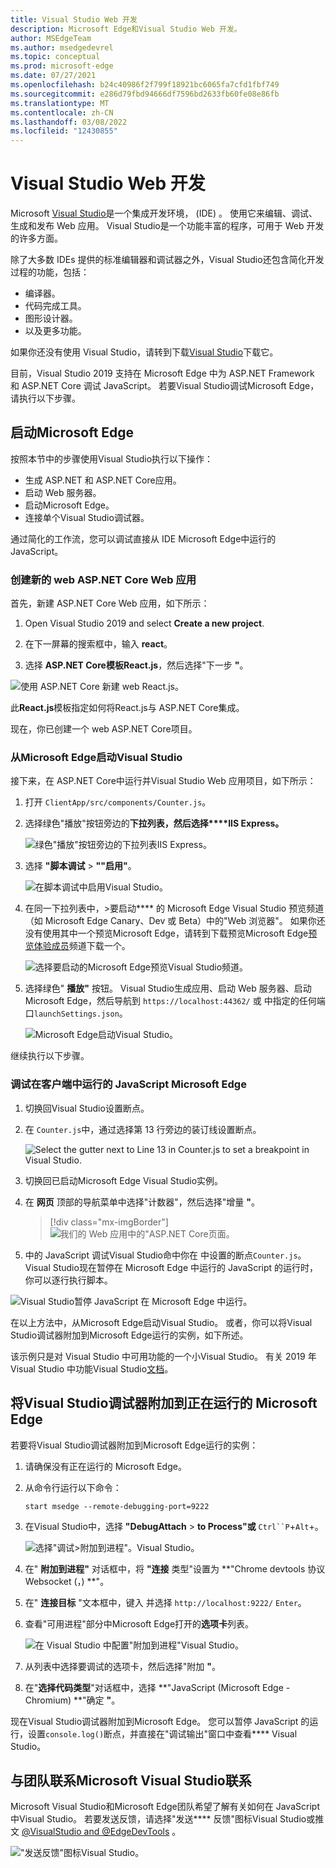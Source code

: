 ```yaml
---
title: Visual Studio Web 开发
description: Microsoft Edge和Visual Studio Web 开发。
author: MSEdgeTeam
ms.author: msedgedevrel
ms.topic: conceptual
ms.prod: microsoft-edge
ms.date: 07/27/2021
ms.openlocfilehash: b24c40986f2f799f18921bc6065fa7cfd1fbf749
ms.sourcegitcommit: e286d79fbd94666df7596bd2633fb60fe08e86fb
ms.translationtype: MT
ms.contentlocale: zh-CN
ms.lasthandoff: 03/08/2022
ms.locfileid: "12430855"
---
```

# <a name="visual-studio-for-web-development"></a>Visual Studio Web 开发

Microsoft [Visual Studio](https://visualstudio.microsoft.com/vs)是一个集成开发环境， (IDE) 。  使用它来编辑、调试、生成和发布 Web 应用。  Visual Studio是一个功能丰富的程序，可用于 Web 开发的许多方面。

除了大多数 IDEs 提供的标准编辑器和调试器之外，Visual Studio还包含简化开发过程的功能，包括：

*   编译器。
*   代码完成工具。
*   图形设计器。
*   以及更多功能。

如果你还没有使用 Visual Studio，请转到下载[Visual Studio](https://visualstudio.microsoft.com/downloads)下载它。

目前，Visual Studio 2019 支持在 Microsoft Edge 中为 ASP.NET Framework 和 ASP.NET Core 调试 JavaScript。 若要Visual Studio调试Microsoft Edge，请执行以下步骤。


<!-- ====================================================================== -->
## <a name="launch-microsoft-edge"></a>启动Microsoft Edge

按照本节中的步骤使用Visual Studio执行以下操作：

*  生成 ASP.NET 和 ASP.NET Core应用。
*  启动 Web 服务器。
*  启动Microsoft Edge。
*  连接单个Visual Studio调试器。

通过简化的工作流，您可以调试直接从 IDE Microsoft Edge中运行的 JavaScript。


### <a name="create-a-new-aspnet-core-web-app"></a>创建新的 web ASP.NET Core Web 应用

首先，新建 ASP.NET Core Web 应用，如下所示：

1. Open Visual Studio 2019 and select **Create a new project**.

1. 在下一屏幕的搜索框中，输入 **react**。

1. 选择 **ASP.NET Core模板React.js**，然后选择"下一步 **"**。

![使用 ASP.NET Core 新建 web React.js。](media/create-new-project.png)

此**React.js**模板指定如何将React.js与 ASP.NET Core集成。

现在，你已创建一个 web ASP.NET Core项目。


### <a name="launch-microsoft-edge-from-visual-studio"></a>从Microsoft Edge启动Visual Studio

接下来，在 ASP.NET Core中运行并Visual Studio Web 应用项目，如下所示：

1. 打开 `ClientApp/src/components/Counter.js`。

1. 选择绿色"播放"按钮旁边的**下拉列表，然后选择****IIS Express。**

   ![绿色"播放"按钮旁边的下拉列表IIS Express。](media/vs-dropdown.png)

1. 选择 **"脚本调试** > **""启用"**。

   ![在脚本调试中启用Visual Studio。](media/enable-script-debugging.png)

1. 在同一下拉列表中，>要启动**** 的 Microsoft Edge Visual Studio 预览频道（如 Microsoft Edge Canary、Dev 或 Beta）中的"Web 浏览器"。  如果你还没有使用其中一个预览Microsoft Edge，请转到下载预览Microsoft Edge[预览体验成员](https://www.microsoftedgeinsider.com/download)频道下载一个。

   ![选择要启动的Microsoft Edge预览Visual Studio频道。](media/set-web-browser.png)

1. 选择绿色" **播放"** 按钮。  Visual Studio生成应用、启动 Web 服务器、启动 Microsoft Edge，然后导航到 `https://localhost:44362/` 或 中指定的任何端口`launchSettings.json`。

   ![Microsoft Edge启动Visual Studio。](media/edge-launch.png)

继续执行以下步骤。


### <a name="debug-javascript-code-thats-running-in-microsoft-edge"></a>调试在客户端中运行的 JavaScript Microsoft Edge

1. 切换回Visual Studio设置断点。

1. 在 `Counter.js`中，通过选择第 13 行旁边的装订线设置断点。

   ![Select the gutter next to Line 13 in Counter.js to set a breakpoint in Visual Studio.](media/set-breakpoint.png)

1. 切换回已启动Microsoft Edge Visual Studio实例。

1. 在 **网页** 顶部的导航菜单中选择"计数器"，然后选择"增量 **"**。

   > [!div class="mx-imgBorder"]
   > ![我们的 Web 应用中的"ASP.NET Core页面。](media/edge-counter.png)

1.  中的 JavaScript 调试Visual Studio命中你在 中设置的断点`Counter.js`。  Visual Studio现在暂停在 Microsoft Edge 中运行的 JavaScript 的运行时，你可以逐行执行脚本。

   ![Visual Studio暂停 JavaScript 在 Microsoft Edge 中运行。](media/hit-breakpoint.png)

在以上方法中，从Microsoft Edge启动Visual Studio。  或者，你可以将Visual Studio调试器附加到Microsoft Edge运行的实例，如下所述。

该示例只是对 Visual Studio 中可用功能的一个小Visual Studio。  有关 2019 年 Visual Studio 中功能Visual Studio[文档](/visualstudio/windows/index)。


<!-- ====================================================================== -->
## <a name="attach-visual-studio-debugger-to-a-running-instance-of-microsoft-edge"></a>将Visual Studio调试器附加到正在运行的 Microsoft Edge

若要将Visual Studio调试器附加到Microsoft Edge运行的实例：

1. 请确保没有正在运行的 Microsoft Edge。

1. 从命令行运行以下命令：

   ```console
   start msedge --remote-debugging-port=9222
   ```
    
1. 在Visual Studio中，选择 **"DebugAttach** >  **to Process"或** `Ctrl``P`+`Alt`+。

   ![选择"调试>附加到进程"。Visual Studio。](media/attach-to-process.png)

1. 在" **附加到进程"** 对话框中，将 **"连接** 类型"设置为 **"Chrome devtools 协议 Websocket (，) **"。

1. 在" **连接目标** "文本框中，键入 并选择 `http://localhost:9222/` `Enter`。

1. 查看"可用进程"部分中Microsoft Edge打开的**选项卡**列表。

   ![在 Visual Studio 中配置"附加到进程"Visual Studio。](media/attach-to-process-dialog.png)

1. 从列表中选择要调试的选项卡，然后选择"附加 **"**。

1. 在"**选择代码类型**"对话框中，选择 **"JavaScript (Microsoft Edge - Chromium) **"确定 **"**。

现在Visual Studio调试器附加到Microsoft Edge。  您可以暂停 JavaScript 的运行，设置`console.log()`断点，并直接在"调试输出"窗口中查看**** Visual Studio。


<!-- ====================================================================== -->
## <a name="getting-in-touch-with-the-microsoft-visual-studio-team"></a>与团队联系Microsoft Visual Studio联系

Microsoft Visual Studio和Microsoft Edge团队希望了解有关如何在 JavaScript 中Visual Studio。  若要发送反馈，请选择"发送**** 反馈"图标Visual Studio或推文 [@VisualStudio and @EdgeDevTools](https://twitter.com/intent/tweet?text=@VisualStudio+@EdgeDevTools) 。

!["发送反馈"图标Visual Studio。](media/feedback-icon.png)
